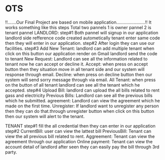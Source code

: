 # OTS
!!.......Our Final Project are based on mobile application.......................!!
It works something like this steps
Total two pannels 1 is owner pannel 2 is tenant pannel
LANDLORD:
step#1
Both pannel will signup in our application
landlord side refference code created autometically
tenant enter same code then they will enter in our application.
step#2
After login they can use our facilities.
step#3
Add New Tenant:
landlord can add multiple tenant when click on this button our application render on Gmail landlord send the code to tenant
New Request:
Landlord can see all the information related to tenant now he can accept or decline it.
Accept:
when press on accept button then they situation move in all tenant side and our system will response through email.
Decline:
when press on decline button then our system will send sorry message through via email.
All Tenant:
when press on the button of all tenant landlord can see all the tenant which he accepted.
step#4
Upload Bill:
landlord can upload the all bills related to rent gass and electricity
Previous Bills:
Landlord can see all the previous bills which he submitted.
agreement:
Landlord can view the agreement which he made on the first time.
Unregister:
If landlord want to unregister any person then they can do that.through unregister button when click on this button then 
our system will alert to the tenant.

TENANT
step#1
fill the all credential then they can enter in our application
step#2
CurrentBill:
user can view the lattest bill
PreviousBill:
Tenant can view the all previous bill related to rent.
Aggreement:
Tenant can view the agreement through our application
Online payment:
Tenant can view the account detail of landlord after seen they can easily pay the bill through 3rd party.
